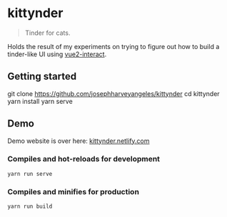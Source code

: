 # kittynder
> Tinder for cats.

Holds the result of my experiments on trying to figure out how to build a tinder-like UI using [vue2-interact](https://vue2-interact.netlify.com).

## Getting started
git clone https://github.com/josephharveyangeles/kittynder
cd kittynder
yarn install
yarn serve

## Demo
Demo website is over here: [kittynder.netlify.com](kittynder.netlify.com)

### Compiles and hot-reloads for development
```
yarn run serve
```

### Compiles and minifies for production
```
yarn run build
```
